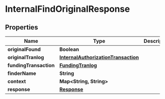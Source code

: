 
# InternalFindOriginalResponse

## Properties
Name | Type | Description | Notes
------------ | ------------- | ------------- | -------------
**originalFound** | **Boolean** |  |  [optional]
**originalTranlog** | [**InternalAuthorizationTransaction**](InternalAuthorizationTransaction.md) |  |  [optional]
**fundingTransaction** | [**FundingTranlog**](FundingTranlog.md) |  |  [optional]
**finderName** | **String** |  |  [optional]
**context** | **Map&lt;String, String&gt;** |  |  [optional]
**response** | [**Response**](Response.md) |  |  [optional]



